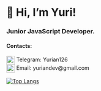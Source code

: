 # 👋 Hi, I’m Yuri! 
### Junior JavaScript Developer.
#### Contacts: 
<img width="22" align="center" alt="Telegram" src="https://user-images.githubusercontent.com/58323622/132179767-bf0c156f-658e-4652-953f-222780133a60.png" /> Telegram: Yurian126 </br>
<img width="22" align="center" alt="email" src="https://user-images.githubusercontent.com/58323622/132189014-f18ae311-3f27-41a8-a961-05a07a8694bb.png" /> Email: yuriandev@<span></span>gmail.com

[![Top Langs](https://github-readme-stats.vercel.app/api/top-langs/?username=yuriandev&langs_count=8)](https://github.com/anuraghazra/github-readme-stats)


<!---
yuriandev/yuriandev is a ✨ special ✨ repository because its `README.md` (this file) appears on your GitHub profile.
You can click the Preview link to take a look at your changes.
--->
